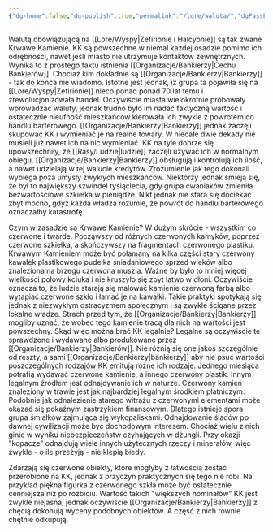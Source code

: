 ```yaml
---
{"dg-home":false,"dg-publish":true,"permalink":"/lore/waluta/","dgPassFrontmatter":true}
---
```


Walutą obowiązującą na [[Lore/Wyspy\|Zefirionie i Halcyonie]] są tak zwane Krwawe Kamienie. KK są powszechne w niemal każdej osadzie pomimo ich odrębności, nawet jeśli miasto nie utrzymuje kontaktów zewnętrznych. Wynika to z prostego faktu istnienia [[Organizacje/Bankierzy\|Cechu Bankierów]]. Chociaż kim dokładnie są [[Organizacje/Bankierzy\|Bankierzy]] - tak do końca nie wiadomo. Istotne jest jednak, iż grupa ta pojawiła się na [[Lore/Wyspy\|Zefirionie]] nieco ponad ponad 70 lat temu i zrewolucjonizowała handel. Oczywiście miasta wielokrotnie próbowały wprowadzać waluty, jednak trudno było im nadać faktyczną wartość i ostatecznie nieufność mieszkańców kierowała ich zwykle z powrotem do handlu barterowego. [[Organizacje/Bankierzy\|Bankierzy]] jednak zaczęli skupować KK i wymieniać je na realne towary. W niecałe dwie dekady nie musieli już nawet ich na nic wymieniać. KK na tyle dobrze się upowszechniły, że [[Rasy/Ludzie\|ludzie]] zaczęli używać ich w normalnym obiegu. [[Organizacje/Bankierzy\|Bankierzy]] obsługują i kontrolują ich ilość, a nawet udzielają w tej walucie kredytów. Zrozumienie jak tego dokonali wybiega poza umysły zwykłych mieszkańców. Niektórzy jednak śmieją się, że był to największy szwindel tysiąclecia, gdy grupa cwaniaków zmieniła bezwartościowe szkiełka w pieniądze. Nikt jednak nie stara się dociekać zbyt mocno, gdyż każda władza rozumie, że powrót do handlu barterowego oznaczałby katastrofę.

Czym w zasadzie są Krwawe Kamienie? W dużym skrócie - wszystkim co czerwone i twarde. Począwszy od różnych czerwonych kamyków, poprzez czerwone szkiełka, a skończywszy na fragmentach czerwonego plastiku. Krwawym Kamieniem może być połamany na kilka części stary czerwony kawałek plastikowego pudełka śniadaniowego sprzed wieków albo znaleziona na brzegu czerwona muszla. Ważne by było to mniej więcej wielkości połowy kciuka i nie kruszyło się zbyt łatwo w dłoni. Oczywiście oznacza to, że ludzie starają się malować kamienie czerwoną farbą albo wytapiać czerwone szkło i łamać je na kawałki. Takie praktyki spotykają się jednak z niezwykłym ostracyzmem społecznym i są zwykle ścigane przez lokalne władze. Strach przed tym, że [[Organizacje/Bankierzy\|Bankierzy]] mogliby uznać, że wobec tego kamienie tracą dla nich na wartości jest powszechny. Skąd więc można brać KK legalnie? Legalne są oczywiście te sprawdzone i wydawane albo produkowane przez [[Organizacje/Bankierzy\|Bankierów]]. Nie różnią się one jakoś szczególnie od reszty, a sami [[Organizacje/Bankierzy\|bankierzy]] aby nie psuć wartości poszczególnych rodzajów KK emitują różne ich rodzaje. Jednego miesiąca potrafią wydawać czerwone kamienie, a innego czerwony plastik. Innym legalnym źródłem jest odnajdywanie ich w naturze. Czerwony kamień znaleziony w trawie jest jak najbardziej legalnym środkiem płatniczym. Podobnie jak odnalezienie starego witrażu z czerwonymi elementami może okazać się pokaźnym zastrzykiem finansowym. Dlatego istnieje spora grupa śmiałków zajmująca się wykopaliskami. Odnajdowanie śladów po dawnej cywilizacji może być dochodowym interesem. Chociaż wielu z nich ginie w wyniku niebezpieczeństw czyhających w dżungli. Przy okazji "kopacze" odnajdują wiele innych użytecznych rzeczy i minerałów, więc zwykle - o ile przeżyją - nie klepią biedy.

Zdarzają się czerwone obiekty, które mogłyby z łatwością zostać przerobione na KK, jednak z przyczyn praktycznych się tego nie robi. Na przykład piękna figurka z czerwonego szkła może być ostatecznie cenniejsza niż po rozbiciu. Wartość takich "większych nominałów" KK jest zwykle niejasna, jednak oczywiście [[Organizacje/Bankierzy\|Bankierzy]] z chęcią dokonują wyceny podobnych obiektów. A część z nich równie chętnie odkupują.